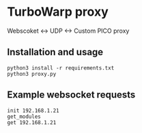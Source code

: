 # TurboWarp proxy

Webscoket <-> UDP <-> Custom PICO proxy

## Installation and usage

```
python3 install -r requirements.txt
python3 proxy.py
```

## Example websocket requests

```
init 192.168.1.21
get_modules
get 192.168.1.21
```
